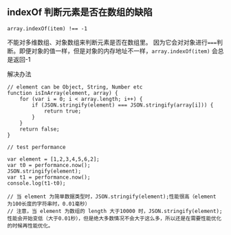 ## indexOf 判断元素是否在数组的缺陷
`array.indexOf(item) !== -1 `

不能对多维数组、对象数组来判断元素是否在数组里。
因为它会对对象进行`===`判断。即便对象的值一样，但是对象的内存地址不一样，`array.indexOf(item)` 会总是返回-1

解决办法

    // element can be Object, String, Number etc
    function isInArray(element, array) {
        for (var i = 0; i < array.length; i++) {
            if (JSON.stringify(element) === JSON.stringify(array[i])) {
                return true;
            }
        }
        return false;
    }

    // test performance

    var element = [1,2,3,4,5,6,2];
    var t0 = performance.now();
    JSON.stringify(element);
    var t1 = performance.now();
    console.log(t1-t0);
    
    // 当 element 为简单数据类型时，JSON.stringify(element);性能很高（element 为100长度的字符串时，0.01毫秒）
    // 注意，当 element 为数组的 length 大于10000 时，JSON.stringify(element);性能会开始变低（大于0.01秒），但是绝大多数情况不会大于这么多，所以还是在需要性能优化的时候再性能优化。
